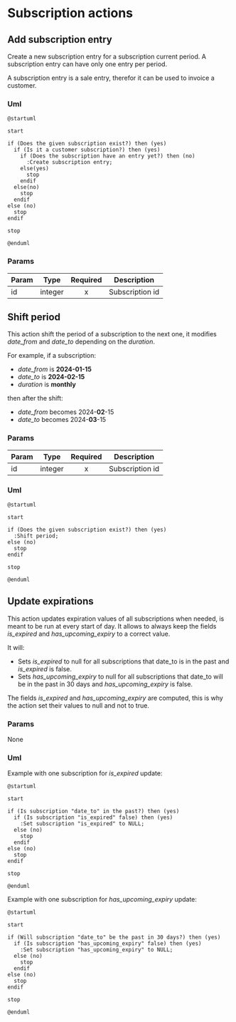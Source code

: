 # Subscription actions

## Add subscription entry

Create a new subscription entry for a subscription current period.
A subscription entry can have only one entry per period.

A subscription entry is a sale entry, therefor it can be used to invoice a customer.

### Uml

```puml
@startuml

start

if (Does the given subscription exist?) then (yes)
  if (Is it a customer subscription?) then (yes)
    if (Does the subscription have an entry yet?) then (no)
      :Create subscription entry;
    else(yes)
      stop
    endif
  else(no)
    stop
  endif
else (no)
  stop
endif

stop

@enduml
```

### Params

| Param | Type    | Required | Description     |
|-------|---------|:--------:|-----------------|
| id    | integer |    x     | Subscription id |

## Shift period

This action shift the period of a subscription to the next one, it modifies *date_from* and *date_to* depending on the *duration*.

For example, if a subscription:

* *date_from* is **2024-01-15**
* *date_to* is **2024-02-15**
* *duration* is **monthly**

then after the shift:
* *date_from* becomes 2024-**02**-15
* *date_to* becomes 2024-**03**-15

### Params

| Param | Type    | Required | Description     |
|-------|---------|:--------:|-----------------|
| id    | integer |    x     | Subscription id |

### Uml

```puml
@startuml

start

if (Does the given subscription exist?) then (yes)
  :Shift period;
else (no)
  stop
endif

stop

@enduml
```


## Update expirations

This action updates expiration values of all subscriptions when needed, is meant to be run at every start of day.
It allows to always keep the fields *is_expired* and *has_upcoming_expiry* to a correct value.

It will:

* Sets *is_expired* to null for all subscriptions that date_to is in the past and *is_expired* is false.
* Sets *has_upcoming_expiry* to null for all subscriptions that date_to will be in the past in 30 days and *has_upcoming_expiry* is false.

The fields *is_expired* and *has_upcoming_expiry* are computed, this is why the action set their values to null and not to true.

### Params

None

### Uml

Example with one subscription for *is_expired* update:

```puml
@startuml

start

if (Is subscription "date_to" in the past?) then (yes)
  if (Is subscription "is_expired" false) then (yes)
    :Set subscription "is_expired" to NULL;
  else (no)
    stop
  endif
else (no)
  stop
endif

stop

@enduml
```

Example with one subscription for *has_upcoming_expiry* update:

```puml
@startuml

start

if (Will subscription "date_to" be the past in 30 days?) then (yes)
  if (Is subscription "has_upcoming_expiry" false) then (yes)
    :Set subscription "has_upcoming_expiry" to NULL;
  else (no)
    stop
  endif
else (no)
  stop
endif

stop

@enduml
```
